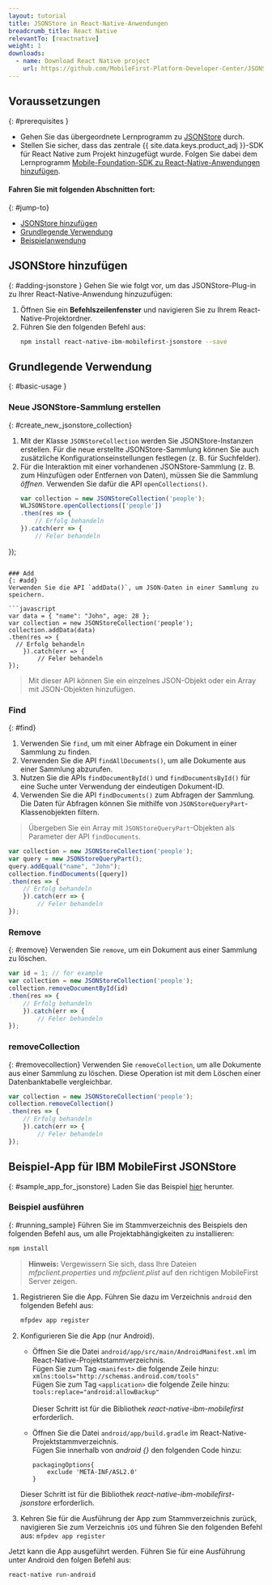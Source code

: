 ```yaml
---
layout: tutorial
title: JSONStore in React-Native-Anwendungen
breadcrumb_title: React Native
relevantTo: [reactnative]
weight: 1
downloads:
  - name: Download React Native project
    url: https://github.com/MobileFirst-Platform-Developer-Center/JSONStoreReactNative
---
```

<!-- NLS_CHARSET=UTF-8 -->
## Voraussetzungen
{: #prerequisites }
* Gehen Sie das übergeordnete Lernprogramm zu [JSONStore](../) durch.
* Stellen Sie sicher, dass das zentrale {{ site.data.keys.product_adj }}-SDK für React Native zum Projekt hinzugefügt wurde. Folgen Sie dabei dem Lernprogramm [Mobile-Foundation-SDK zu React-Native-Anwendungen hinzufügen](https://mobilefirstplatform.ibmcloud.com/tutorials/en/foundation/8.0/reactnative-tutorials/).

#### Fahren Sie mit folgenden Abschnitten fort: 
{: #jump-to}
* [JSONStore hinzufügen](#adding-jsonstore)
* [Grundlegende Verwendung](#basic-usage)
* [Beispielanwendung](#sample_app_for_jsonstore)

## JSONStore hinzufügen
{: #adding-jsonstore }
Gehen Sie wie folgt vor, um das JSONStore-Plug-in zu Ihrer React-Native-Anwendung hinzuzufügen:

1. Öffnen Sie ein **Befehlszeilenfenster** und navigieren Sie zu Ihrem React-Native-Projektordner.
2. Führen Sie den folgenden Befehl aus:
    ```bash
    npm install react-native-ibm-mobilefirst-jsonstore --save
    ```

## Grundlegende Verwendung
{: #basic-usage }
### Neue JSONStore-Sammlung erstellen
{: #create_new_jsonstore_collection}
1.  Mit der Klasse `JSONStoreCollection` werden Sie JSONStore-Instanzen erstellen. Für die neue erstellte JSONStore-Sammlung können Sie auch zusätzliche Konfigurationseinstellungen festlegen (z. B. für Suchfelder).
2.  Für die Interaktion mit einer vorhandenen JSONStore-Sammlung (z. B. zum Hinzufügen oder Entfernen von Daten), müssen Sie die Sammlung *öffnen*. Verwenden Sie dafür die API `openCollections()`.
    ```javascript
    var collection = new JSONStoreCollection('people');
    WLJSONStore.openCollections(['people'])
    .then(res => {
    	// Erfolg behandeln
    }).catch(err => {
    	// Feler behandeln
});
```

### Add
{: #add}
Verwenden Sie die API `addData()`, um JSON-Daten in einer Sammlung zu speichern. 

```javascript
var data = { "name": "John", age: 28 };
var collection = new JSONStoreCollection('people');
collection.addData(data)
.then(res => {
  // Erfolg behandeln
    }).catch(err => {
    	// Feler behandeln
});
```

> Mit dieser API können Sie ein einzelnes JSON-Objekt oder ein Array mit JSON-Objekten hinzufügen. 

### Find
{: #find}
1.  Verwenden Sie `find`, um mit einer Abfrage ein Dokument in einer Sammlung zu finden.
2.  Verwenden Sie die API `findAllDocuments()`, um alle Dokumente aus einer Sammlung abzurufen.
3.  Nutzen Sie die APIs `findDocumentById()` und `findDocumentsById()` für eine Suche unter Verwendung der eindeutigen Dokument-ID.
4.  Verwenden Sie die API `findDocuments()` zum Abfragen der Sammlung. Die Daten für Abfragen können Sie mithilfe von `JSONStoreQueryPart`-Klassenobjekten filtern.

> Übergeben Sie ein Array mit `JSONStoreQueryPart`-Objekten als Parameter der API `findDocuments`. 

```javascript
var collection = new JSONStoreCollection('people');
var query = new JSONStoreQueryPart();
query.addEqual("name", "John");
collection.findDocuments([query])
.then(res => {
	// Erfolg behandeln
    }).catch(err => {
    	// Feler behandeln
});
```

### Remove
{: #remove}
Verwenden Sie `remove`, um ein Dokument aus einer Sammlung zu löschen. 

```javascript
var id = 1; // for example
var collection = new JSONStoreCollection('people');
collection.removeDocumentById(id)
.then(res => {
	// Erfolg behandeln
    }).catch(err => {
    	// Feler behandeln
});
```

### removeCollection
{: #removecollection}
Verwenden Sie `removeCollection`, um alle Dokumente aus einer Sammlung zu löschen. Diese Operation ist mit dem Löschen einer Datenbanktabelle vergleichbar. 

```javascript
var collection = new JSONStoreCollection('people');
collection.removeCollection()
.then(res => {
	// Erfolg behandeln
    }).catch(err => {
    	// Feler behandeln
});
```

## Beispiel-App für IBM MobileFirst JSONStore
{: #sample_app_for_jsonstore}
Laden Sie das Beispiel [hier](https://github.com/MobileFirst-Platform-Developer-Center/JSONStoreReactNative) herunter.

### Beispiel ausführen
{: #running_sample}
Führen Sie im Stammverzeichnis des Beispiels den folgenden Befehl aus, um alle Projektabhängigkeiten zu installieren:

```bash
npm install
```

>**Hinweis:** Vergewissern Sie sich, dass Ihre Dateien *mfpclient.properties* und *mfpclient.plist* auf den richtigen MobileFirst Server zeigen.

1. Registrieren Sie die App. Führen Sie dazu im Verzeichnis `android` den folgenden Befehl aus:
    ```bash
    mfpdev app register
    ```

2. Konfigurieren Sie die App
    (nur Android).
   *  Öffnen Sie die Datei `android/app/src/main/AndroidManifest.xml` im React-Native-Projektstammverzeichnis.<br/>
    	 Fügen Sie zum Tag `<manifest>` die folgende Zeile hinzu:<br/>
    	`xmlns:tools="http://schemas.android.com/tools"`<br/>
    	 Fügen Sie zum Tag `<application>` die folgende Zeile hinzu:<br/>
    	`tools:replace="android:allowBackup"`<br/><br/>
    	 Dieser Schritt ist für die Bibliothek *react-native-ibm-mobilefirst* erforderlich.<br/>

	 *  Öffnen Sie die Datei `android/app/build.gradle` im React-Native-Projektstammverzeichnis.<br/>
      Fügen Sie innerhalb von *android {}* den folgenden Code hinzu:<br/>

        ```
        packagingOptions{
        	exclude 'META-INF/ASL2.0'
        }
        ```
      Dieser Schritt ist für die Bibliothek *react-native-ibm-mobilefirst-jsonstore* erforderlich.

3. Kehren Sie für die Ausführung der App zum Stammverzeichnis zurück, navigieren Sie zum Verzeichnis `iOS` und führen Sie den folgenden Befehl aus:
    `mfpdev app register`

Jetzt kann die App ausgeführt werden.
Führen Sie für eine Ausführung unter Android den folgen Befehl aus:
```bash
react-native run-android
```
